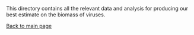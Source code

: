 This directory contains all the relevant data and analysis for producing our best estimate on the biomass of viruses.

[Back to main page](../../)
